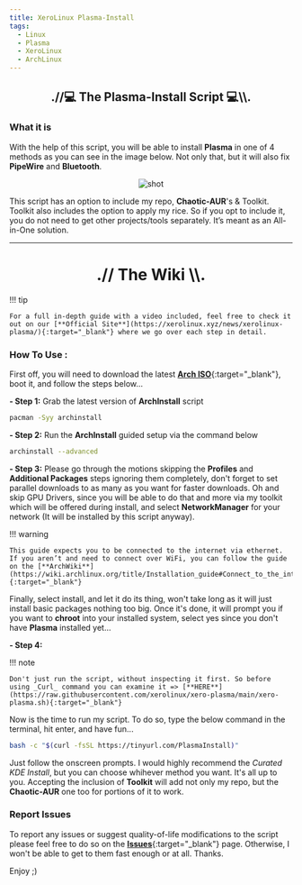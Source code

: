 ```yaml
---
title: XeroLinux Plasma-Install
tags:
  - Linux
  - Plasma
  - XeroLinux
  - ArchLinux
---
```


<h2 align="center">.//💻 The Plasma-Install Script 💻\\.</h2>

### What it is

With the help of this script, you will be able to install **Plasma** in one of 4 methods as you can see in the image below. Not only that, but it will also fix **PipeWire** and **Bluetooth**.

<p align="center">
    <img src="https://i.imgur.com/TOZNp4j.png" alt="shot">
</p>

This script has an option to include my repo, **Chaotic-AUR**'s & Toolkit. Toolkit also includes the option to apply my rice. So if you opt to include it, you do not need to get other projects/tools separately. It’s meant as an All-in-One solution.

---

<h1 align="center">.// The Wiki \\.</h1>

!!! tip

    For a full in-depth guide with a video included, feel free to check it out on our [**Official Site**](https://xerolinux.xyz/news/xerolinux-plasma/){:target="_blank"} where we go over each step in detail.

### How To Use :

First off, you will need to download the latest [**Arch ISO**](https://archlinux.org/download/){:target="_blank"}, boot it, and follow the steps below...

**- Step 1:**
Grab the latest version of **ArchInstall** script

```Bash
pacman -Syy archinstall
```

**- Step 2:**
Run the **ArchInstall** guided setup via the command below

```Bash
archinstall --advanced
```

**- Step 3:**
Please go through the motions skipping the **Profiles** and **Additional Packages** steps ignoring them completely, don't forget to set parallel downloads to as many as you want for faster downloads. Oh and skip GPU Drivers, since you will be able to do that and more via my toolkit which will be offered during install, and select **NetworkManager** for your network (It will be installed by this script anyway).

!!! warning

    This guide expects you to be connected to the internet via ethernet. If you aren’t and need to connect over WiFi, you can follow the guide on the [**ArchWiki**](https://wiki.archlinux.org/title/Installation_guide#Connect_to_the_internet){:target="_blank"}

Finally, select install, and let it do its thing, won't take long as it will just install basic packages nothing too big. Once it's done, it will prompt you if you want to **chroot** into your installed system, select yes since you don't have **Plasma** installed yet...

**- Step 4:**

!!! note

    Don't just run the script, without inspecting it first. So before using _Curl_ command you can examine it => [**HERE**](https://raw.githubusercontent.com/xerolinux/xero-plasma/main/xero-plasma.sh){:target="_blank"}

Now is the time to run my script. To do so, type the below command in the terminal, hit enter, and have fun...

```Bash
bash -c "$(curl -fsSL https://tinyurl.com/PlasmaInstall)"
```

Just follow the onscreen prompts. I would highly recommend the *Curated KDE Install*, but you can choose whihever method you want. It's all up to you. Accepting the inclusion of **Toolkit** will add not only my repo, but the **Chaotic-AUR** one too for portions of it to work.

### Report Issues

To report any issues or suggest quality-of-life modifications to the script please feel free to do so on the [**Issues**](https://github.com/xerolinux/xero-plasma/issues){:target="_blank"} page. Otherwise, I won't be able to get to them fast enough or at all. Thanks.

Enjoy ;)

